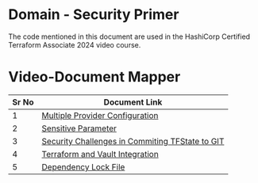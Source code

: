 # Domain  - Security Primer

The code mentioned in this document are used in the HashiCorp Certified Terraform Associate 2024 video course.


# Video-Document Mapper

| Sr No | Document Link |
| ------ | ------ |
| 1 | [Multiple Provider Configuration][PlDa] |
| 2 | [Sensitive Parameter][PlDb] |
| 3 |[Security Challenges in Commiting TFState to GIT][PlDc] |
| 4 |[Terraform and Vault Integration][PlDd] |
| 5 |[Dependency Lock File][PlDe] |



   [PlDa]: <./multi-provider.md>
   [PlDb]: <./sensitive.md>
   [PlDc]: <./tfstate-git.md>
   [PlDd]: <./vault.tf>
   [PlDe]: <./dependency-lock.tf>

